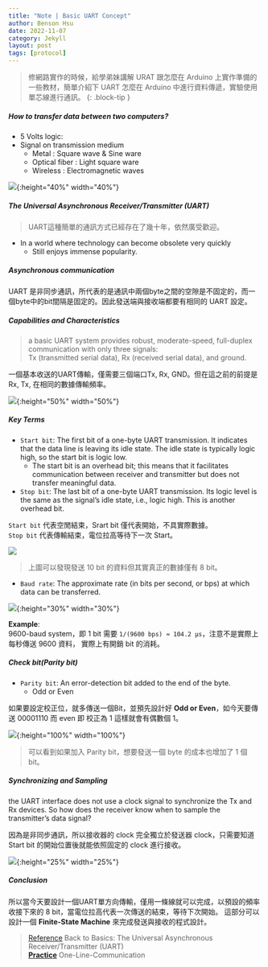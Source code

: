 ```yaml
---
title: "Note | Basic UART Concept"
author: Benson Hsu
date: 2022-11-07
category: Jekyll
layout: post
tags: [protocol]
---
```


> 修網路實作的時候，給學弟妹講解 URAT 跟怎麼在 Arduino 上實作準備的一些教材，簡單介紹下 UART 怎麼在 Arduino 中進行資料傳遞，實驗使用單芯線進行通訊。
{: .block-tip }

##### How to transfer data between two computers?

* 5 Volts logic:  
* Signal on transmission medium
  * Metal : Square wave & Sine ware
  * Optical fiber : Light square ware
  * Wireless : Electromagnetic waves

![](https://upload.wikimedia.org/wikipedia/commons/thumb/7/77/Waveforms.svg/600px-Waveforms.svg.png){:height="40%" width="40%"}

##### The Universal Asynchronous Receiver/Transmitter (UART)

> UART這種簡單的通訊方式已經存在了幾十年，依然廣受歡迎。

* In a world where technology can become obsolete very quickly
  * Still enjoys immense popularity.

##### Asynchronous communication

UART 是非同步通訊，所代表的是通訊中兩個byte之間的空隙是不固定的，而一個byte中的bit間隔是固定的。因此發送端與接收端都要有相同的 UART 設定。

##### Capabilities and Characteristics

> a basic UART system provides robust, moderate-speed, full-duplex communication with only three signals:  
Tx (transmitted serial data), Rx (received serial data), and ground.

一個基本收送的UART傳輸，僅需要三個端口Tx, Rx, GND。但在這之前的前提是 Rx, Tx, 在相同的數據傳輸頻率。

![](https://www.allaboutcircuits.com/uploads/articles/BBUART_diagram1_2.JPG){:height="50%" width="50%"}

##### Key Terms

* `Start bit`: The first bit of a one-byte UART transmission. It indicates that the data line is leaving its idle state. The idle state is typically logic high, so the start bit is logic low.
  * The start bit is an overhead bit; this means that it facilitates communication between receiver and transmitter but does not transfer meaningful data.
* `Stop bit`: The last bit of a one-byte UART transmission. Its logic level is the same as the signal’s idle state, i.e., logic high. This is another overhead bit.

`Start bit` 代表空閒結束，Srart bit 僅代表開始，不具實際數據。  
`Stop bit` 代表傳輸結束，電位拉高等待下一次 Start。  

![](https://www.allaboutcircuits.com/uploads/articles/BBUART_diagram2_2.JPG)

> 上圖可以發現發送 10 bit 的資料但其實真正的數據僅有 8 bit。

* `Baud rate`: The approximate rate (in bits per second, or bps) at which data can be transferred.

![](https://www.allaboutcircuits.com/uploads/articles/BBUART_diagram3_2.JPG){:height="30%" width="30%"}

**Example**:  
9600-baud system，即 1 bit 需要 `1/(9600 bps) ≈ 104.2 µs`，注意不是實際上每秒傳送 9600 資料，
實際上有開銷 bit 的消耗。

##### Check bit(Parity bit)

* `Parity bit`: An error-detection bit added to the end of the byte.
  * Odd or Even

如果要設定校正位，就多傳送一個Bit，並預先設計好 **Odd or Even**，如今天要傳送 00001110 而 even 即 校正為 1 這樣就會有偶數個 1。

![](https://ithelp.ithome.com.tw/upload/images/20201010/20120093cFTF1aC2Wb.png){:height="100%" width="100%"}

> 可以看到如果加入 Parity bit，想要發送一個 byte 的成本也增加了 1 個 bit。

##### Synchronizing and Sampling

the UART interface does not use a clock signal to synchronize the Tx and Rx devices. So how does the receiver know when to sample the transmitter’s data signal?

因為是非同步通訊，所以接收器的 clock 完全獨立於發送器 clock，只需要知道 Start bit 的開始位置後就能依照固定的 clock 進行接收。

![](https://www.allaboutcircuits.com/uploads/articles/BBUART_diagram5_2.JPG){:height="25%" width="25%"}

##### Conclusion

所以當今天要設計一個UART單方向傳輸，僅用一條線就可以完成，以預設的頻率收接下來的 8 bit，當電位拉高代表一次傳送的結束，等待下次開始。
這部分可以設計一個 **Finite-State Machine** 來完成發送與接收的程式設計。

> [Reference] Back to Basics: The Universal Asynchronous Receiver/Transmitter (UART)  
> **[Practice]** One-Line-Communication

[Reference]: https://www.allaboutcircuits.com/technical-articles/back-to-basics-the-universal-asynchronous-receiver-transmitter-uart/
[Practice]: https://github.com/ghliaw/One-Line-Communication

